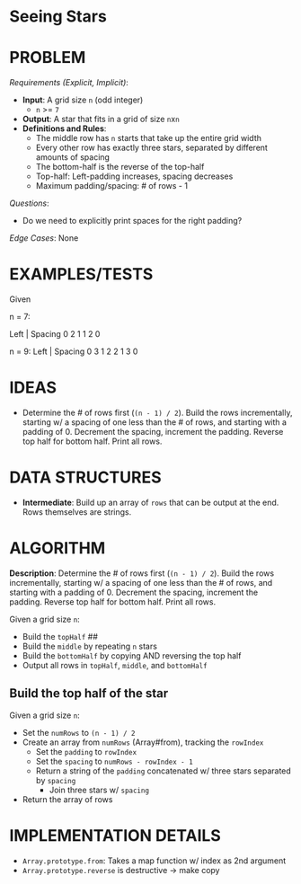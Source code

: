 # Seeing Stars

# PROBLEM

_Requirements (Explicit, Implicit)_:

- **Input**: A grid size `n` (odd integer)
  - `n` >= `7`
- **Output**: A star that fits in a grid of size `n`x`n`
- **Definitions and Rules**:
  - The middle row has `n` starts that take up the entire grid width
  - Every other row has exactly three stars, separated by different amounts of spacing
  - The bottom-half is the reverse of the top-half
  - Top-half: Left-padding increases, spacing decreases
  - Maximum padding/spacing: # of rows - 1

_Questions_:

- Do we need to explicitly print spaces for the right padding?

_Edge Cases_: None

# EXAMPLES/TESTS

Given

n = 7:

Left | Spacing
0 2
1 1
2 0

n = 9:
Left | Spacing
0 3
1 2
2 1
3 0

# IDEAS

- Determine the # of rows first (`(n - 1) / 2`). Build the rows incrementally, starting w/ a spacing of one less than the # of rows, and starting with a padding of 0. Decrement the spacing, increment the padding. Reverse top half for bottom half. Print all rows.

# DATA STRUCTURES

- **Intermediate**: Build up an array of `rows` that can be output at the end. Rows themselves are strings.

# ALGORITHM

**Description**: Determine the # of rows first (`(n - 1) / 2`). Build the rows incrementally, starting w/ a spacing of one less than the # of rows, and starting with a padding of 0. Decrement the spacing, increment the padding. Reverse top half for bottom half. Print all rows.

Given a grid size `n`:

- Build the `topHalf` ##
- Build the `middle` by repeating `n` stars
- Build the `bottomHalf` by copying AND reversing the top half
- Output all rows in `topHalf`, `middle`, and `bottomHalf`

## Build the top half of the star

Given a grid size `n`:

- Set the `numRows` to `(n - 1) / 2`
- Create an array from `numRows` (Array#from), tracking the `rowIndex`
  - Set the `padding` to `rowIndex`
  - Set the `spacing` to `numRows - rowIndex - 1`
  - Return a string of the `padding` concatenated w/ three stars separated by `spacing`
    - Join three stars w/ `spacing`
- Return the array of rows

# IMPLEMENTATION DETAILS

- `Array.prototype.from`: Takes a map function w/ index as 2nd argument
- `Array.prototype.reverse` is destructive -> make copy
